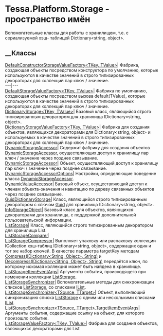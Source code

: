 # Tessa.Platform.Storage - пространство имён
Вспомогательные классы для работы с хранилищем, т.е. с сериализуемой хэш-
таблицей Dictionary<string, object>.
##  __Классы
[DefaultConstructorStorageValueFactory<TKey,
TValue>](T_Tessa_Platform_Storage_DefaultConstructorStorageValueFactory_2.htm)|
Фабрика, создающая объекты посредством конструктора по умолчанию, которые
используются в качестве значений в строго типизированных декораторах для
коллекций пар ключ / значение.  
---|---  
[DefaultStorageValueFactory<TKey,
TValue>](T_Tessa_Platform_Storage_DefaultStorageValueFactory_2.htm)|  Фабрика
по умолчанию, создающая объекты посредством вызова default(TValue), которые
используются в качестве значений в строго типизированных декораторах для
коллекций пар ключ / значение.  
[DictionaryStorage<TKey,
TValue>](T_Tessa_Platform_Storage_DictionaryStorage_2.htm)|  Базовый класс,
являющийся строго типизированным декоратором для хранилища IDictionary<string,
object>.  
[DictionaryStorageValueFactory<TKey,
TValue>](T_Tessa_Platform_Storage_DictionaryStorageValueFactory_2.htm)|
Фабрика для создания объектов, являющихся декораторами для Dictionary<string,
object> и используемых в качестве значений в строго типизированных декораторах
для коллекций пар ключ / значение.  
[DynamicStorageAccessor](T_Tessa_Platform_Storage_DynamicStorageAccessor.htm)|
Содержит фабрику для создания объектов
[DynamicStorageAccessor<TStorage>](T_Tessa_Platform_Storage_DynamicStorageAccessor_1.htm),
осуществляющих доступ к хранилищу пар ключ / значение через позднее
связывание.  
[DynamicStorageAccessor<TStorage>](T_Tessa_Platform_Storage_DynamicStorageAccessor_1.htm)|
Объект, осуществляющий доступ к хранилищу пар ключ / значение через позднее
связывание.  
[DynamicStorageAccessorOptions](T_Tessa_Platform_Storage_DynamicStorageAccessorOptions.htm)|
Настройки, определяющие поведение класса
[DynamicStorageAccessor<TStorage>](T_Tessa_Platform_Storage_DynamicStorageAccessor_1.htm).  
[DynamicValueAccessor](T_Tessa_Platform_Storage_DynamicValueAccessor.htm)|
Базовый объект, осуществляющий доступ к членам объекта-значения и навигацию по
дереву связанных объектов через позднее связывание.  
[GuidDictionaryStorage<T>](T_Tessa_Platform_Storage_GuidDictionaryStorage_1.htm)|
Класс, являющийся строго типизированным декоратором с ключом
[Guid](https://learn.microsoft.com/dotnet/api/system.guid) для хранилища
IDictionary<string, object>.  
[InfoStorageObject](T_Tessa_Platform_Storage_InfoStorageObject.htm)|  Базовый
класс для объектов, являющихся декораторами для хранилища, с поддержкой
дополнительной пользовательской информации.  
[ListStorage<T>](T_Tessa_Platform_Storage_ListStorage_1.htm)|  Класс,
являющийся строго типизированным декоратором для хранилища List<object>.  
[ListStorageComparer](T_Tessa_Platform_Storage_ListStorageComparer.htm)|  
[ListStorageCompressor](T_Tessa_Platform_Storage_ListStorageCompressor.htm)|
Выполняет упаковку или распаковку коллекции ICollection<object> хэш-таблиц
IDictionary<string, object>, содержащих один и тот же набор ключей.
В качестве параметра targetKey методам [Compress(IDictionary<String, Object>,
String)](M_Tessa_Platform_Storage_ListStorageCompressor_Compress.htm) и
[Decompress(IDictionary<String, Object>,
String)](M_Tessa_Platform_Storage_ListStorageCompressor_Decompress.htm)
передаётся ключ, по которому искомая коллекция может быть найдена в хранилище.  
[ListStorageItemEventArgs<T>](T_Tessa_Platform_Storage_ListStorageItemEventArgs_1.htm)|
Аргументы события, происходящего при изменении коллекции
[ListStorage<T>](T_Tessa_Platform_Storage_ListStorage_1.htm).  
[ListStorageSynchronizer](T_Tessa_Platform_Storage_ListStorageSynchronizer.htm)|
Вспомогательные методы для синхронизации списков
[ListStorage<T>](T_Tessa_Platform_Storage_ListStorage_1.htm), со списками
[IList<T>](https://learn.microsoft.com/dotnet/api/system.collections.generic.ilist-1).  
[ListStorageSynchronizer<TSource,
TTarget>](T_Tessa_Platform_Storage_ListStorageSynchronizer_2.htm)|  Объект,
выполняющий синхронизацию списка
[ListStorage<T>](T_Tessa_Platform_Storage_ListStorage_1.htm) с одним или
несколькими списками
[IList<T>](https://learn.microsoft.com/dotnet/api/system.collections.generic.ilist-1).  
[ListStorageSynchronizer<TSource,
TTarget>.TargetItemEventArgs](T_Tessa_Platform_Storage_ListStorageSynchronizer_2_TargetItemEventArgs.htm)|
Аргументы события, содержащие ссылку на объект, для которого произошло
событие.  
[ListStorageValueFactory<TKey,
TValue>](T_Tessa_Platform_Storage_ListStorageValueFactory_2.htm)|  Фабрика для
создания объектов, являющихся декораторами для List<object> и используемых в
качестве значений в строго типизированных декораторах для коллекций пар ключ /
значение.  
[SerializableObject](T_Tessa_Platform_Storage_SerializableObject.htm)|
Объект, сериализуемый средствами
[TessaSerializer](T_Tessa_Platform_Json_TessaSerializer.htm),
[DataContractSerializer](https://learn.microsoft.com/dotnet/api/system.runtime.serialization.datacontractserializer),
[XmlSerializer](https://learn.microsoft.com/dotnet/api/system.xml.serialization.xmlserializer)
или
[BinaryFormatter](https://learn.microsoft.com/dotnet/api/system.runtime.serialization.formatters.binary.binaryformatter).  
[SerializableObjectComparer](T_Tessa_Platform_Storage_SerializableObjectComparer.htm)|
Сравнивает данные сериализуемых объектов.  
[StorageBoxingManager](T_Tessa_Platform_Storage_StorageBoxingManager.htm)|
Вспомогательные методы для объектов
[IStorageBoxingManager<T>](T_Tessa_Platform_Storage_IStorageBoxingManager_1.htm),
управляющих упаковкой объектов в хранилище и распаковкой объектов из него.  
[StorageContentMapping](T_Tessa_Platform_Storage_StorageContentMapping.htm)|
Представляет опции сериализации отдельно взятого выгружаемого контента для
storage объекта.  
[StorageDefaultBoxingManager<T>](T_Tessa_Platform_Storage_StorageDefaultBoxingManager_1.htm)|
Объект, выполняющий упаковку и распаковку объектов в хранилище по умолчанию.  
[StorageEnumBoxingManager<T>](T_Tessa_Platform_Storage_StorageEnumBoxingManager_1.htm)|
Объект, выполняющий упаковку и распаковку объектов-перечислений в хранилище.  
[StorageExtensions](T_Tessa_Platform_Storage_StorageExtensions.htm)|  Методы-
расширения для пространства имён Tessa.Platform.Storage.  
[StorageHelper](T_Tessa_Platform_Storage_StorageHelper.htm)|  Хэлперы для
взаимодействия с хранилищем.  
[StorageLinearGradientBrush](T_Tessa_Platform_Storage_StorageLinearGradientBrush.htm)|
Кисть линейного градиента, сериализуемая в объектах
[StorageObject](T_Tessa_Platform_Storage_StorageObject.htm). Формат хранения
аналогичен значению LinearGradientBrush в WPF.  
[StorageMapping](T_Tessa_Platform_Storage_StorageMapping.htm)|  Опции
сериализации для подобъекта в storage.  
[StorageObject](T_Tessa_Platform_Storage_StorageObject.htm)|
Класс, являющийся строго типизированным декоратором для хранилища
IDictionary<string, object> и имеющий заранее определённый набор строго
типизированных свойств.
Класс устанавливает, что значения по умолчанию этих свойств не должны
содержаться в хранилище, а свойства с вложенными элементами вида
IDictionary<string, object> или
[IEnumerable](https://learn.microsoft.com/dotnet/api/system.collections.ienumerable)
должны создаваться автоматически при первом доступе.  
[StorageObjectComparer](T_Tessa_Platform_Storage_StorageObjectComparer.htm)|
Выполняет полное сравнение хранилищ IDictionary<string, object> для объектов
[StorageObject](T_Tessa_Platform_Storage_StorageObject.htm).  
[StorageObjectStateProvider](T_Tessa_Platform_Storage_StorageObjectStateProvider.htm)|
Предоставляет информацию о наличии изменений в значениях объектов хранилища
IDictionary<string, object>. Объект сохраняет служебную информацию в объект
хранилища, располагающийся по заданному в конструкторе ключу.  
[StoragePathEqualityComparer](T_Tessa_Platform_Storage_StoragePathEqualityComparer.htm)|
Comparer по внутреннему пути в storage для отдельно взятого выгружаемого
контента.  
[StoragePathItem](T_Tessa_Platform_Storage_StoragePathItem.htm)|  Элемент пути
хранилища.  
[StoragePathItemComparer](T_Tessa_Platform_Storage_StoragePathItemComparer.htm)|
Компарер для объектов
[IStoragePathItem](T_Tessa_Platform_Storage_IStoragePathItem.htm).  
[StoragePathParser](T_Tessa_Platform_Storage_StoragePathParser.htm)|  Объект,
выполняющий синтаксический анализ строкового представления пути в storage-
объекте.  
[StoragePathParserException](T_Tessa_Platform_Storage_StoragePathParserException.htm)|
Представляет ошибку, возникающую при парсинге пути для хранилища.  
[StoragePathResolver](T_Tessa_Platform_Storage_StoragePathResolver.htm)|
Объект, обеспечивающий выполнение действий с элементами storage-объекта.  
[StoragePathResolverException](T_Tessa_Platform_Storage_StoragePathResolverException.htm)|
Представляет ошибку, возникающую при получении объектов из storage хранилища.  
[StoragePathValueInfo](T_Tessa_Platform_Storage_StoragePathValueInfo.htm)|
Класс предоставляет информацию о пути внутри storage и значении,
расположенному по данному пути.  
[StoragePathValueInfoComparer](T_Tessa_Platform_Storage_StoragePathValueInfoComparer.htm)|
Компарер для объектов
[StoragePathValueInfo](T_Tessa_Platform_Storage_StoragePathValueInfo.htm).  
[StorageSerializable](T_Tessa_Platform_Storage_StorageSerializable.htm)|
Объект, сериализуемый в хранилище Dictionary<string, object>.  
[StorageSerializationOptions](T_Tessa_Platform_Storage_StorageSerializationOptions.htm)|
Представляет опции сериализации выгружаемого во внешние источники контента из
storage.  
[StorageSerializer](T_Tessa_Platform_Storage_StorageSerializer.htm)|  Объект,
предоставляющий методы для сериализации и десериализации карточек с учетом
контента, выгружаемого во внешние файлы.  
[StorageValuesKeeper](T_Tessa_Platform_Storage_StorageValuesKeeper.htm)|
Позволяет запоминать и восстанавливать значения из хранилища (storage) по
заданным путям.  
[StringDictionaryStorage<T>](T_Tessa_Platform_Storage_StringDictionaryStorage_1.htm)|
Класс, являющийся строго типизированным декоратором с ключом
[String](https://learn.microsoft.com/dotnet/api/system.string) для хранилища
IDictionary<string, object>.  
## __Структуры
[DynamicValueAccessor.PathItem](T_Tessa_Platform_Storage_DynamicValueAccessor_PathItem.htm)|
Информация о запрошенном пользователем элементе.  
---|---  
[StorageColor](T_Tessa_Platform_Storage_StorageColor.htm)|  Цвет,
сериализуемый в объектах
[StorageObject](T_Tessa_Platform_Storage_StorageObject.htm).  
[StorageGradientStop](T_Tessa_Platform_Storage_StorageGradientStop.htm)|
Точка градиентного останова, используемая в градиентных кистях и сериализуемая
в объектах [StorageObject](T_Tessa_Platform_Storage_StorageObject.htm). Формат
хранения аналогичен значению GradientStop в WPF.  
[StoragePoint](T_Tessa_Platform_Storage_StoragePoint.htm)|  Точка,
сериализуемая в объектах
[StorageObject](T_Tessa_Platform_Storage_StorageObject.htm).  
## __Интерфейсы
[IDynamicValueAccessorOptions](T_Tessa_Platform_Storage_IDynamicValueAccessorOptions.htm)|
Настройки, определяющие поведение класса
[DynamicValueAccessor](T_Tessa_Platform_Storage_DynamicValueAccessor.htm).  
---|---  
[IListItemContainer<T>](T_Tessa_Platform_Storage_IListItemContainer_1.htm)|
Объект, являющийся контейнером для списка элементов.  
[ISerializableObject](T_Tessa_Platform_Storage_ISerializableObject.htm)|
Объект, сериализуемый средствами
[TessaSerializer](T_Tessa_Platform_Json_TessaSerializer.htm).  
[IStorageBoxingManager<T>](T_Tessa_Platform_Storage_IStorageBoxingManager_1.htm)|
Объект, управляющий упаковкой объектов в хранилище и распаковкой объектов из
него. Для получения экземпляра объекта рекомендуется использовать метод
[Get<T>()](M_Tessa_Platform_Storage_StorageBoxingManager_Get__1.htm).  
[IStorageCachePolicyProvider](T_Tessa_Platform_Storage_IStorageCachePolicyProvider.htm)|
Поставщик управления политикой кэша объектов-обёрток для хранилища.  
[IStorageCleanable](T_Tessa_Platform_Storage_IStorageCleanable.htm)|
Поддерживает очистку хранилища от избыточных данных.  
[IStorageCompressor](T_Tessa_Platform_Storage_IStorageCompressor.htm)|
Выполняет упаковку и распаковку данных хранилища.  
[IStorageContentMapping](T_Tessa_Platform_Storage_IStorageContentMapping.htm)|
Представляет опции сериализации отдельно взятого выгружаемого контента для
storage объекта.  
[IStorageDictionaryProvider](T_Tessa_Platform_Storage_IStorageDictionaryProvider.htm)|
Предоставляет доступ к хранилищу IDictionary<string, object>, декоратором для
которого является текущий объект.  
[IStorageListProvider](T_Tessa_Platform_Storage_IStorageListProvider.htm)|
Предоставляет доступ к хранилищу IList<object>, декоратором для которого
является текущий объект.  
[IStorageMapping](T_Tessa_Platform_Storage_IStorageMapping.htm)|  Опции
сериализации для подобъекта в storage.  
[IStorageNotificationReceiver](T_Tessa_Platform_Storage_IStorageNotificationReceiver.htm)|
Объект, получающий уведомления об изменениях в его хранилище.  
[IStorageObjectProvider](T_Tessa_Platform_Storage_IStorageObjectProvider.htm)|
Предоставляет доступ к хранилищу Dictionary<string, object>, декоратором для
которого является текущий объект.  
[IStorageObjectStateProvider](T_Tessa_Platform_Storage_IStorageObjectStateProvider.htm)|
Предоставляет информацию о наличии изменений в значениях объектов хранилища.  
[IStoragePathItem](T_Tessa_Platform_Storage_IStoragePathItem.htm)|  Элемент
пути хранилища.  
[IStoragePathParser](T_Tessa_Platform_Storage_IStoragePathParser.htm)|
Объект, выполняющий синтаксический анализ строкового представления пути в
storage-объекте.  
[IStoragePathResolver](T_Tessa_Platform_Storage_IStoragePathResolver.htm)|
Объект, обеспечивающий выполнение действий с элементами storage-объекта.  
[IStorageProvider](T_Tessa_Platform_Storage_IStorageProvider.htm)|
Предоставляет доступ к хранилищу, декоратором для которого является текущий
объект.  
[IStorageSerializable](T_Tessa_Platform_Storage_IStorageSerializable.htm)|
Объект, сериализуемый в хранилище Dictionary<string, object>.  
[IStorageSerializationOptions](T_Tessa_Platform_Storage_IStorageSerializationOptions.htm)|
Представляет опции сериализации выгружаемого во внешние источники контента из
storage.  
[IStorageSerializer](T_Tessa_Platform_Storage_IStorageSerializer.htm)|
Объект, предоставляющий методы для сериализации и десериализации карточек с
учетом контента, выгружаемого во внешние файлы.  
[IStorageValueFactory<TKey,
TValue>](T_Tessa_Platform_Storage_IStorageValueFactory_2.htm)|  Фабрика для
создания объектов, используемых в качестве значений в строго типизированных
декораторах для коллекций пар ключ / значение.  
[IStorageValuesKeeper](T_Tessa_Platform_Storage_IStorageValuesKeeper.htm)|
Позволяет запоминать и восстанавливать значения из хранилища (storage) по
заданным путям.  
[ITypedSerializable](T_Tessa_Platform_Storage_ITypedSerializable.htm)|
Объект, сериализуемый в словарь-хранилище, где для указание типа объекта
служит отдельное поле TypeName.  
## __Перечисления
[DynamicValueAccessor.PathItemType](T_Tessa_Platform_Storage_DynamicValueAccessor_PathItemType.htm)|
Способ, которым пользователь запросил элемент.  
---|---  
[ListStorageAction](T_Tessa_Platform_Storage_ListStorageAction.htm)|
Действие, производённое с элементами коллекции
[ListStorage<T>](T_Tessa_Platform_Storage_ListStorage_1.htm), о которых
сообщает событие.  
[StoragePathItemType](T_Tessa_Platform_Storage_StoragePathItemType.htm)|
Перечисление типов элемента пути.  
[StoragePathResolveOptions](T_Tessa_Platform_Storage_StoragePathResolveOptions.htm)|
Перечисление параметров получения значения из storage-объекта.

